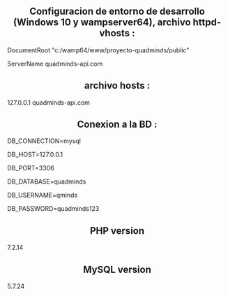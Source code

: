 <h2 align="center"> Configuracion de entorno de desarrollo (Windows 10 y wampserver64), archivo httpd-vhosts :</h2>

<p>DocumentRoot "c:/wamp64/www/proyecto-quadminds/public" </p>
<p>	ServerName quadminds-api.com </p>

 

<h2 align="center"> archivo hosts :</h2>

127.0.0.1 quadminds-api.com

<h2 align="center"> Conexion a la BD :</h2>

<p>DB_CONNECTION=mysql</p>
<p>DB_HOST=127.0.0.1</p>
<p>DB_PORT=3306</p>
<p>DB_DATABASE=quadminds</p>
<p>DB_USERNAME=qminds</p>
<p>DB_PASSWORD=quadminds123</p>
    
<h2 align="center"> PHP version</h2>

<p>7.2.14</p>

<h2 align="center"> MySQL version</h2>

<p>5.7.24</p>
